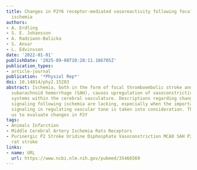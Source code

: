 ```yaml
---
title: Changes in P2Y6 receptor-mediated vasoreactivity following focal and global
  ischemia
authors:
- A. Erdling
- S. E. Johansson
- A. Radziwon-Balicka
- S. Ansar
- L. Edvinsson
date: '2022-01-01'
publishDate: '2025-09-08T10:28:11.186705Z'
publication_types:
- article-journal
publication: '*Physiol Rep*'
doi: 10.14814/phy2.15283
abstract: Ischemia, both in the form of focal thromboembolic stroke and following
  subarachnoid hemorrhage (SAH), causes upregulation of vasoconstrictive receptor
  systems within the cerebral vasculature. Descriptions regarding changes in purinergic
  signaling following ischemia are lacking, especially when the importance of purinergic
  signaling in regulating vascular tone is taken into consideration. This prompted
  us to evaluate changes in P2Y
tags:
- Animals Infarction
- Middle Cerebral Artery Ischemia Rats Receptors
- Purinergic P2 Stroke Uridine Diphosphate Vasoconstriction MCAO SAH P2Y6 purinergic
  rat stroke
links:
- name: URL
  url: https://www.ncbi.nlm.nih.gov/pubmed/35466569
---
```

